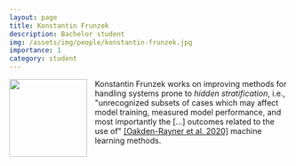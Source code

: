 ```yaml
---
layout: page
title: Konstantin Frunzek
description: Bachelor student
img: /assets/img/people/konstantin-frunzek.jpg
importance: 1
category: student
---
```


<img src="{{ page.img }}" style="float: left; width: 10em; padding-right: 1em; padding-bottom: 1em"/>

Konstantin Frunzek works on improving methods for handling systems prone to *hidden stratification*, i.e., "unrecognized subsets of cases which may affect model training, measured model performance, and most importantly the [...] outcomes related to the use of" [[Oakden-Rayner et al. 2020]](https://www.ncbi.nlm.nih.gov/pmc/articles/PMC7665161) machine learning methods.
